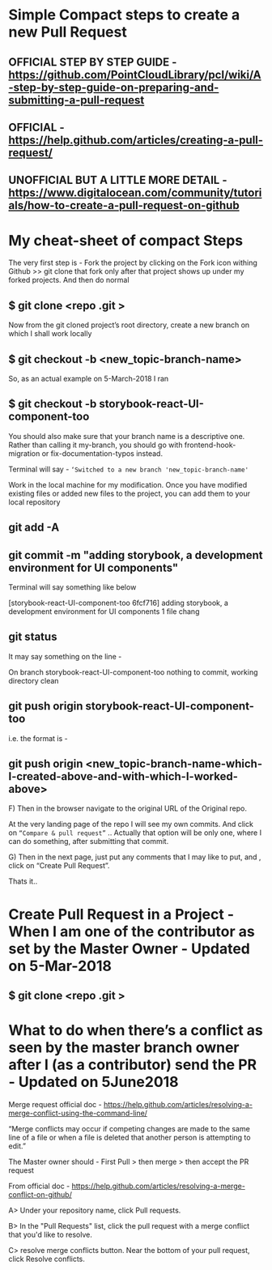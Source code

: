 # Simple Compact steps to create a new Pull Request

## OFFICIAL STEP BY STEP GUIDE - https://github.com/PointCloudLibrary/pcl/wiki/A-step-by-step-guide-on-preparing-and-submitting-a-pull-request

## OFFICIAL - https://help.github.com/articles/creating-a-pull-request/

## UNOFFICIAL BUT A LITTLE MORE DETAIL - https://www.digitalocean.com/community/tutorials/how-to-create-a-pull-request-on-github

# My cheat-sheet of compact Steps

The very first step is - Fork the project by clicking on the Fork icon withing Github >>  git clone that fork only after that project shows up under my forked projects. And then do normal

## $ git clone <repo .git >

Now from the git cloned project’s root directory, create a new branch on which I shall work locally

## $ git checkout -b <new_topic-branch-name>

So, as an actual example on 5-March-2018 I ran

## $ git checkout -b  storybook-react-UI-component-too

You should also make sure that your branch name is a descriptive one. Rather than calling it my-branch, you should go with frontend-hook-migration or fix-documentation-typos instead.

Terminal will say - ``‘Switched to a new branch 'new_topic-branch-name'``

Work in the local machine for my modification. Once you have modified existing files or added new files to the project, you can add them to your local repository

## git add -A

## git commit -m "adding storybook, a development environment for UI components"

Terminal will say something like below

[storybook-react-UI-component-too 6fcf716] adding storybook, a development environment for UI components
 1 file chang

## git status

It may say something on the line -

On branch storybook-react-UI-component-too
nothing to commit, working directory clean


## git push origin storybook-react-UI-component-too

i.e. the format is -

## git push origin <new_topic-branch-name-which-I-created-above-and-with-which-I-worked-above>


F) Then in the browser navigate to the original URL of the Original repo.

At the very landing page of the repo I will see my own commits. And click on ``“Compare & pull r­equest”`` .. Actually that option will be only one, where I can do something, after submitting that commit.

G) Then in the next page, just put any comments that I may like to put, and , click on “Create Pull Request”.

Thats it..


# Create Pull Request in a Project - When I am one of the contributor as set by the Master Owner - Updated on 5-Mar-2018

## $ git clone <repo .git >


# What to do when there’s a conflict as seen by the master branch owner after I (as a contributor) send the PR - Updated on 5June2018

Merge request official doc - https://help.github.com/articles/resolving-a-merge-conflict-using-the-command-line/

“Merge conflicts may occur if competing changes are made to the same line of a file or when a file is deleted that another person is attempting to edit.”

The Master owner should - First Pull > then merge > then accept the PR request

From official doc - https://help.github.com/articles/resolving-a-merge-conflict-on-github/

A> Under your repository name, click  Pull requests.

B> In the "Pull Requests" list, click the pull request with a merge conflict that you'd like to resolve.

C> resolve merge conflicts button. Near the bottom of your pull request, click Resolve conflicts.

